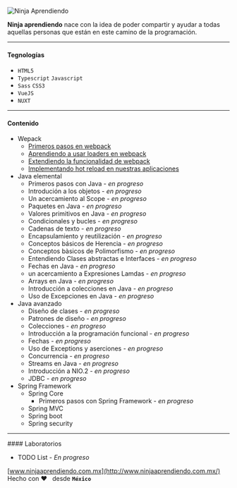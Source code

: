 
![Ninja Aprendiendo](https://ninjaaprendiendo.s3.us-east-2.amazonaws.com/banner_logo.png)


**Ninja aprendiendo** nace con la idea de poder compartir y ayudar a todas aquellas personas que están en este camino de la programación. 

---

#### Tegnologías 

- `HTML5`
- `Typescript` `Javascript`
- `Sass` `CSS3`
- `VueJS`
- `NUXT`

---
#### Contenido
- Wepack
    - [Primeros pasos en webpack](https://github.com/oscar-grc/blog/blob/articles/webpack/primeros_pasos_en_webpack.md)
    - [Aprendiendo a usar loaders en webpack](https://github.com/oscar-grc/blog/blob/articles/webpack/aprendiendo_a_usar_loaders.md)
    - [Extendiendo la funcionalidad de webpack](https://github.com/oscar-grc/blog/blob/articles/webpack/extendiendo_la_funcionalidad_de_webpack.md)
    - [Implementando hot reload en nuestras aplicaciones](https://github.com/oscar-grc/blog/blob/articles/webpack/implementando_hot_reload_en_nuestras_aplicaciones_con_webpack.md) 	
- Java elemental
    - Primeros pasos con Java - *en progreso*
    -  Introdución a los objetos - *en progreso*
    -  Un acercamiento al Scope - *en progreso*
    -  Paquetes en Java - *en progreso*
    -  Valores primitivos en Java - *en progreso*
    -  Condicionales y bucles - *en progreso*
    -  Cadenas de texto - *en progreso*
    -  Encapsulamiento y reutilización - *en progreso*
    -  Conceptos básicos de Herencia - *en progreso*
    -  Conceptos bàsicos de Polimorfismo - *en progreso*
    -  Entendiendo Clases abstractas e Interfaces - *en progreso*
    -  Fechas en Java - *en progreso*
    -  un acercamiento a Expresiones Lamdas - *en progreso*
    -  Arrays en Java - *en progreso*
    -  Introducción a colecciones en Java - *en progreso*
    -  Uso de Excepciones en Java - *en progreso*
- Java avanzado
    -  Diseño de clases - *en progreso*
    -  Patrones de diseño - *en progreso*
    -  Colecciones - *en progreso*
    -  Introducción a la programación funcional - *en progreso*
    -  Fechas - *en progreso*
    -  Uso de Exceptions y aserciones - *en progreso*
    -  Concurrencia - *en progreso*
    -  Streams en Java - *en progreso*
    -  Introducción a NIO.2 - *en progreso*
    -  JDBC - *en progreso*
- Spring Framework
    - Spring Core
        - Primeros pasos con Spring Framework - *en progreso*
    - Spring MVC
    - Spring boot
    - Spring security

<!--
- [Docker]()
    - [Primeros pasos con Docker]()
    - [Imágenes en Docker]()

- [Spring Framework]()
- [Amazon Web Services]()
-->


----

#### Laboratorios

- TODO List - *En progreso*


[www.ninjaaprendiendo.com.mx](http://www.ninjaaprendiendo.com.mx/)
Hecho con :heart: &nbsp; desde **`México`**